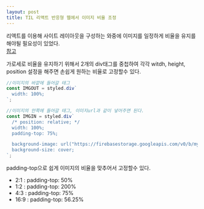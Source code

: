 ```yaml
---
layout: post
title: TIL 리액트 반응형 웹에서 이미지 비율 조정
---
```


리액트를 이용해 사이트 레이아웃을 구성하는 와중에 이미지를 일정하게 비율을 유지를 해야될 필요성이 있었다.  
[참고](https://hyung1.tistory.com/40)  

가로세로 비율을 유지하기 위해서 2개의 div태그를 중첩하여 각각 
witdh, height, position 설정을 해주면 손쉽게 원하는 비율로 고정할수 있다.  

```javascript
//이미지의 바깥에 들어갈 태그
const IMGOUT = styled.div`
  width: 100%;
`;

//이미지의 안쪽에 들어갈 태그, 이미지url과 같이 넣어주면 된다.
const IMGIN = styled.div`
  /* position: relative; */
  width: 100%;
  padding-top: 75%;

  background-image: url("https://firebasestorage.googleapis.com/v0/b/mycommunity-a2861.appspot.com/o/images%2FMGpAPQMOQ6VjT0D6sI8LfXQCmtf2_1650543022204?alt=media&token=7a9cda72-58da-4c01-9752-4bb358379d5d");
  background-size: cover;
`;
```

padding-top으로 쉽게 이미지의 비율을 맞추어서 고정할수 있다.

- 2:1 : padding-top: 50%
- 1:2 : padding-top: 200%
- 4:3 : padding-top: 75%
- 16:9 : padding-top: 56.25%